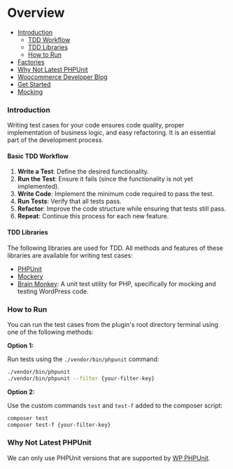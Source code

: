 # Overview

- [Introduction](#introduction)
    - [TDD Workflow](#basic-tdd-workflow)
    - [TDD Libraries](#tdd-libraries)
    - [How to Run](#how-to-run)
- [Factories](./factories.md)
- [Why Not Latest PHPUnit](#why-not-latest-phpunit)
- [Woocommerce Developer Blog](https://developer.woocommerce.com/testing-extensions-and-maintaining-quality-code/setting-up-a-local-environment-for-testing/)
- [Get Started](./get-started.md)
- [Mocking](./mocking.md)

### Introduction
Writing test cases for your code ensures code quality, proper implementation of business logic, and easy refactoring. It is an essential part of the development process.

#### Basic TDD Workflow

1. **Write a Test**: Define the desired functionality.
2. **Run the Test**: Ensure it fails (since the functionality is not yet implemented).
3. **Write Code**: Implement the minimum code required to pass the test.
4. **Run Tests**: Verify that all tests pass.
5. **Refactor**: Improve the code structure while ensuring that tests still pass.
6. **Repeat**: Continue this process for each new feature.

#### TDD Libraries
The following libraries are used for TDD. All methods and features of these libraries are available for writing test cases:

- [PHPUnit](https://docs.phpunit.de/en/9.6/writing-tests-for-phpunit.html)
- [Mockery](http://docs.mockery.io/en/latest/)
- [Brain Monkey](https://giuseppe-mazzapica.gitbook.io/brain-monkey): A unit test utility for PHP, specifically for mocking and testing WordPress code.

### How to Run
You can run the test cases from the plugin's root directory terminal using one of the following methods:

**Option 1:**

Run tests using the `./vendor/bin/phpunit` command:

```bash
./vendor/bin/phpunit
./vendor/bin/phpunit --filter {your-filter-key}
```

**Option 2:**

Use the custom commands `test` and `test-f` added to the composer script:

```bash
composer test
composer test-f {your-filter-key}
```

### Why Not Latest PHPUnit

We can only use PHPUnit versions that are supported by [WP PHPUnit](https://github.com/wp-phpunit/docs?tab=readme-ov-file#phpunit-compatibility).
